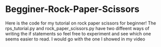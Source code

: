 # Begginer-Rock-Paper-Scissors

Here is the code for my tutorial on rock paper scissors for beginner! 
The rps_tutorial.py and rock_paper_scissors.py have two diffeent ways of writing the if statements so feel free to experiment and see which one seems easier to read. I would go with the one I showed in my video
